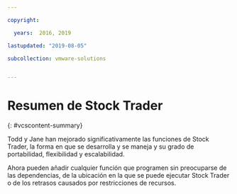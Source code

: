 ```yaml
---

copyright:

  years:  2016, 2019

lastupdated: "2019-08-05"

subcollection: vmware-solutions


---
```


# Resumen de Stock Trader
{: #vcscontent-summary}

Todd y Jane han mejorado significativamente las funciones de Stock Trader, la forma en que se desarrolla y se maneja y su grado de portabilidad, flexibilidad y escalabilidad.

Ahora pueden añadir cualquier función que programen sin preocuparse de las dependencias, de la ubicación en la que se puede ejecutar Stock Trader o de los retrasos causados por restricciones de recursos.
